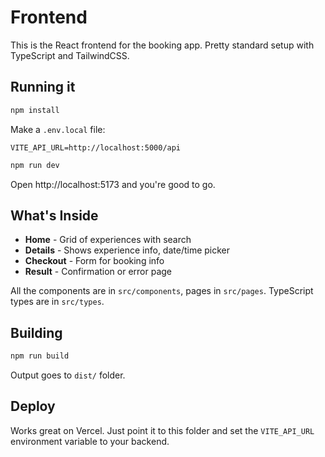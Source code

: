 # Frontend

This is the React frontend for the booking app. Pretty standard setup with TypeScript and TailwindCSS.

## Running it

```bash
npm install
```

Make a `.env.local` file:
```
VITE_API_URL=http://localhost:5000/api
```

```bash
npm run dev
```

Open http://localhost:5173 and you're good to go.

## What's Inside

- **Home** - Grid of experiences with search
- **Details** - Shows experience info, date/time picker
- **Checkout** - Form for booking info
- **Result** - Confirmation or error page

All the components are in `src/components`, pages in `src/pages`. TypeScript types are in `src/types`.

## Building

```bash
npm run build
```

Output goes to `dist/` folder.

## Deploy

Works great on Vercel. Just point it to this folder and set the `VITE_API_URL` environment variable to your backend.
